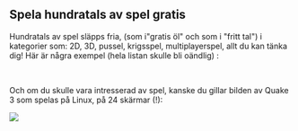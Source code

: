 <?php require("../../entete.php");?> <?php require("../../base.php");?> <?php require("../../fonctions.php");?>

<div id="corps">

<h2>Spela hundratals av spel gratis</h2>

<p>Hundratals av spel släpps fria, (som i"gratis öl" och som i "fritt 
tal") i kategorier 
som: 2D, 3D, pussel, krigsspel, multiplayerspel, allt du kan tänka dig! Här är några 
exempel (hela listan skulle bli oändlig) :</p>

<div id="items">

<?php all_games_from_file ();?>

<br class="clearboth" />
</div>

<p>Och om du skulle vara intresserad av spel, kanske du gillar bilden av Quake 3 som 
spelas på Linux, på 24 skärmar (!):</p>

<p><a href="Images/quake_24_screens.jpg"><img src="Images/quake_24_screens_thumbnail.jpg" /></a></p>

</div>


